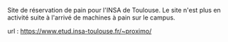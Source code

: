Site de réservation de pain pour l'INSA de Toulouse.
Le site n'est plus en activité suite à l'arrivé de machines à pain sur le campus.

url : https://www.etud.insa-toulouse.fr/~proximo/
